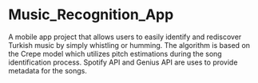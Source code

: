 # Music_Recognition_App
A mobile app project that allows users to easily identify and rediscover Turkish music by simply whistling or humming. The algorithm is based on the Crepe model which utilizes pitch estimations during the song identification process. Spotify API and Genius API are uses to provide metadata for the songs.
